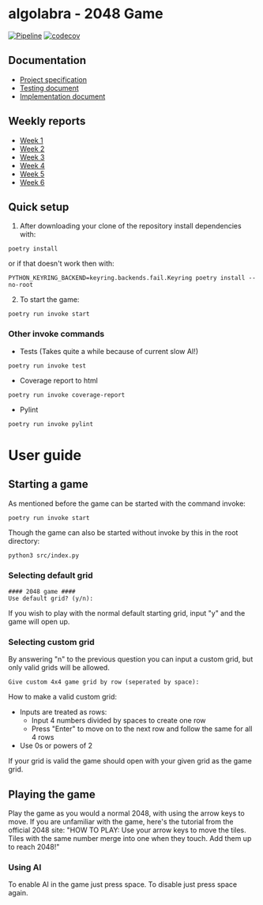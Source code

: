 # algolabra - 2048 Game
[![Pipeline](https://github.com/Eoyie/algolabra/actions/workflows/pipeline.yml/badge.svg)](https://github.com/Eoyie/algolabra/actions/workflows/pipeline.yml)
[![codecov](https://codecov.io/gh/Eoyie/algolabra/graph/badge.svg?token=8VRGDBTIUH)](https://codecov.io/gh/Eoyie/algolabra)

## Documentation
- [Project specification](documentation/Project_specification.md)
- [Testing document](documentation/Testing_document.md)
- [Implementation document](documentation/Implementation_document.md)
  
## Weekly reports

- [Week 1](documentation/Weekly_report_1.md)
- [Week 2](documentation/Weekly_report_2.md)
- [Week 3](documentation/Weekly_report_3.md)
- [Week 4](documentation/Weekly_report_4.md)
- [Week 5](documentation/Weekly_report_5.md)
- [Week 6](documentation/Weekly_report_6.md)

## Quick setup
1. After downloading your clone of the repository install dependencies with:

```
poetry install
```
or if that doesn't work then with:
```
PYTHON_KEYRING_BACKEND=keyring.backends.fail.Keyring poetry install --no-root
```

2. To start the game:
```
poetry run invoke start
```

### Other invoke commands

- Tests (Takes quite a while because of current slow AI!)
```
poetry run invoke test
```
- Coverage report to html
```
poetry run invoke coverage-report
```
- Pylint
```
poetry run invoke pylint
```

# User guide
## Starting a game
As mentioned before the game can be started with the command invoke:
```
poetry run invoke start
```
Though the game can also be started without invoke by this in the root directory:
```
python3 src/index.py
```

### Selecting default grid
```
#### 2048 game ####
Use default grid? (y/n):
```
If you wish to play with the normal default starting grid, input "y" and the game will open up.
### Selecting custom grid
By answering "n" to the previous question you can input a custom grid, but only valid grids will be allowed.
```
Give custom 4x4 game grid by row (seperated by space): 
```
How to make a valid custom grid:
- Inputs are treated as rows:
  - Input 4 numbers divided by spaces to create one row
  - Press "Enter" to move on to the next row and follow the same for all 4 rows
- Use 0s or powers of 2

If your grid is valid the game should open with your given grid as the game grid.

## Playing the game
Play the game as you would a normal 2048, with using the arrow keys to move. 
If you are unfamiliar with the game, here's the tutorial from the official 2048 site:
"HOW TO PLAY: Use your arrow keys to move the tiles. Tiles with the same number merge into one when they touch. Add them up to reach 2048!"

### Using AI
To enable AI in the game just press space. To disable just press space again.
